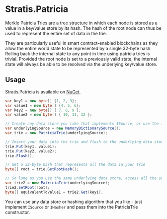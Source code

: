 # Stratis.Patricia

Merkle Patricia Tries are a tree structure in which each node is stored as a value in a key/value store by its hash. The hash of the root node can thus be used to represent the entire set of data in the trie.

They are particularly useful in smart contract-enabled blockchains as they allow the entire world state to be represented by a single 32-byte hash. Rolling back the internal state to any point in time using patricia tries is trivial. Provided the root node is set to a previously valid state, the internal state will always be able to be resolved via the underlying key/value store.

Usage
-----

Stratis.Patricia is available on [NuGet](https://www.nuget.org/packages/Stratis.Patricia/).

```c#
var key1 = new byte[] {1, 2, 3};
var value1 = new byte[] {4, 5, 6};
var key2 = new byte[] { 7, 8, 9 };
var value2 = new byte[] { 10, 11, 12 };

// Create any data store you like that implements ISource, or use the included MemoryDictionarySource
var underlyingSource = new MemoryDictionarySource();
var trie = new PatriciaTrie(underlyingSource);

// Insert your data into the trie and flush to the underlying data store.
trie.Put(key1, value1);
trie.Put(key2, value2);
trie.Flush();

// Get a 32-byte hash that represents all the data in your trie
byte[] root = trie.GetRootHash();

// So long as you use the same underlying data store, access all the same data
var trie2 = new PatriciaTrie(underlyingSource);
trie2.SetRoot(root);
byte[] equivalentToValue1 = trie2.Get(key1);
```

You can use any data store or hashing algorithm that you like - just implement `ISource` or `IHasher` and pass them into the PatriciaTrie constructor.
